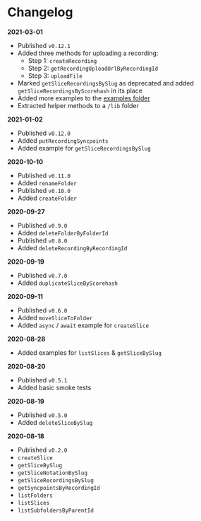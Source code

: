 # Changelog

**2021-03-01**

- Published `v0.12.1`
- Added three methods for uploading a recording:
  - Step 1: `createRecording`
  - Step 2: `getRecordingUploadUrlByRecordingId`
  - Step 3: `uploadFile`
- Marked `getSliceRecordingsBySlug` as deprecated and added `getSliceRecordingsByScorehash` in its place
- Added more examples to the [examples folder](https://github.com/ericcarraway/soundslice-data-api/tree/primary/examples)
- Extracted helper methods to a `/lib` folder

**2021-01-02**

- Published `v0.12.0`
- Added `putRecordingSyncpoints`
- Added example for `getSliceRecordingsBySlug`

**2020-10-10**

- Published `v0.11.0`
- Added `renameFolder`
- Published `v0.10.0`
- Added `createFolder`

**2020-09-27**

- Published `v0.9.0`
- Added `deleteFolderByFolderId`
- Published `v0.8.0`
- Added `deleteRecordingByRecordingId`

**2020-09-19**

- Published `v0.7.0`
- Added `duplicateSliceByScorehash`

**2020-09-11**

- Published `v0.6.0`
- Added `moveSliceToFolder`
- Added `async` / `await` example for `createSlice`

**2020-08-28**

- Added examples for `listSlices` & `getSliceBySlug`

**2020-08-20**

- Published `v0.5.1`
- Added basic smoke tests

**2020-08-19**

- Published `v0.5.0`
- Added `deleteSliceBySlug`

**2020-08-18**

- Published `v0.2.0`
- `createSlice`
- `getSliceBySlug`
- `getSliceNotationBySlug`
- `getSliceRecordingsBySlug`
- `getSyncpointsByRecordingId`
- `listFolders`
- `listSlices`
- `listSubfoldersByParentId`
